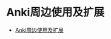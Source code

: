 # Anki周边使用及扩展

<!--ts-->
* [Anki周边使用及扩展](#anki周边使用及扩展)

<!-- Created by https://github.com/ekalinin/github-markdown-toc -->
<!-- Added by: runner, at: Thu Sep  1 14:58:07 UTC 2022 -->

<!--te-->

